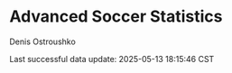 # Advanced Soccer Statistics
Denis Ostroushko

<!-- gfm -->

Last successful data update: 2025-05-13 18:15:46 CST
